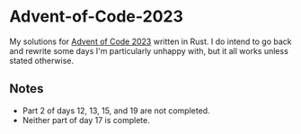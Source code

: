 # Advent-of-Code-2023
My solutions for [Advent of Code 2023](https://adventofcode.com/2023) written in Rust.
I do intend to go back and rewrite some days I'm particularly unhappy with, but it all works unless stated otherwise.

## Notes
+ Part 2 of days 12, 13, 15, and 19 are not completed.
+ Neither part of day 17 is complete.
